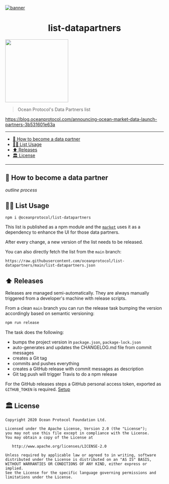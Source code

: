 [![banner](https://raw.githubusercontent.com/oceanprotocol/art/master/github/repo-banner%402x.png)](https://oceanprotocol.com)

<h1 align="center">list-datapartners</h1>

<img width="200" src="https://user-images.githubusercontent.com/90316/98151094-ef7de180-1ecf-11eb-8ab2-6bf95318f02d.png" />

> Ocean Protocol's Data Partners list

https://blog.oceanprotocol.com/announcing-ocean-market-data-launch-partners-3b531601e63a

---

- [🦑 How to become a data partner](#-how-to-become-a-data-partner)
- [🏄‍♀️ List Usage](#️-list-usage)
- [⬆️ Releases](#️-releases)
- [🏛 License](#-license)

---

## 🦑 How to become a data partner

_outline process_

## 🏄‍♀️ List Usage

```bash
npm i @oceanprotocol/list-datapartners
```

This list is published as a npm module and the [`market`](https://github.com/oceanprotocol/market) uses it as a dependency to enhance the UI for those data partners.

After every change, a new version of the list needs to be released.

You can also directly fetch the list from the `main` branch:

```text
https://raw.githubusercontent.com/oceanprotocol/list-datapartners/main/list-datapartners.json
```

## ⬆️ Releases

Releases are managed semi-automatically. They are always manually triggered from a developer's machine with release scripts.

From a clean `main` branch you can run the release task bumping the version accordingly based on semantic versioning:

```bash
npm run release
```

The task does the following:

- bumps the project version in `package.json`, `package-lock.json`
- auto-generates and updates the CHANGELOG.md file from commit messages
- creates a Git tag
- commits and pushes everything
- creates a GitHub release with commit messages as description
- Git tag push will trigger Travis to do a npm release

For the GitHub releases steps a GitHub personal access token, exported as `GITHUB_TOKEN` is required. [Setup](https://github.com/release-it/release-it#github-releases)

## 🏛 License

```text
Copyright 2020 Ocean Protocol Foundation Ltd.

Licensed under the Apache License, Version 2.0 (the "License");
you may not use this file except in compliance with the License.
You may obtain a copy of the License at

   http://www.apache.org/licenses/LICENSE-2.0

Unless required by applicable law or agreed to in writing, software
distributed under the License is distributed on an "AS IS" BASIS,
WITHOUT WARRANTIES OR CONDITIONS OF ANY KIND, either express or implied.
See the License for the specific language governing permissions and
limitations under the License.
```

